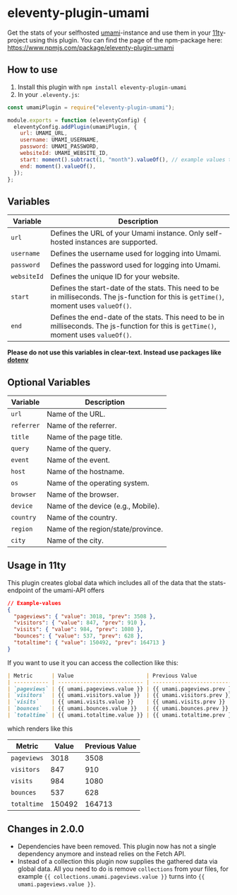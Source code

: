 # eleventy-plugin-umami

Get the stats of your selfhosted [umami](https://umami.is/)-instance and use them in your [11ty](https://www.11ty.dev/)-project using this plugin. You can find the page of the npm-package here: https://www.npmjs.com/package/eleventy-plugin-umami

## How to use

1. Install this plugin with `npm install eleventy-plugin-umami`
2. In your `.eleventy.js`:

```js
const umamiPlugin = require("eleventy-plugin-umami");

module.exports = function (eleventyConfig) {
  eleventyConfig.addPlugin(umamiPlugin, {
    url: UMAMI_URL,
    username: UMAMI_USERNAME,
    password: UMAMI_PASSWORD,
    websiteId: UMAMI_WEBSITE_ID,
    start: moment().subtract(1, "month").valueOf(), // example values to get the stats of the last month
    end: moment().valueOf(),
  });
};
```

## Variables

| Variable    | Description                                                                                                                             |
| ----------- | --------------------------------------------------------------------------------------------------------------------------------------- |
| `url`       | Defines the URL of your Umami instance. Only self-hosted instances are supported.                                                       |
| `username`  | Defines the username used for logging into Umami.                                                                                       |
| `password`  | Defines the password used for logging into Umami.                                                                                       |
| `websiteId` | Defines the unique ID for your website.                                                                                                 |
| `start`     | Defines the start-date of the stats. This need to be in milliseconds. The js-function for this is `getTime()`, moment uses `valueOf()`. |
| `end`       | Defines the end-date of the stats. This need to be in milliseconds. The js-function for this is `getTime()`, moment uses `valueOf()`.   |

<b>Please do not use this variables in clear-text. Instead use packages like [dotenv](https://www.npmjs.com/package/dotenv)</b>

## Optional Variables

| Variable   | Description                        |
| ---------- | ---------------------------------- |
| `url`      | Name of the URL.                   |
| `referrer` | Name of the referrer.              |
| `title`    | Name of the page title.            |
| `query`    | Name of the query.                 |
| `event`    | Name of the event.                 |
| `host`     | Name of the hostname.              |
| `os`       | Name of the operating system.      |
| `browser`  | Name of the browser.               |
| `device`   | Name of the device (e.g., Mobile). |
| `country`  | Name of the country.               |
| `region`   | Name of the region/state/province. |
| `city`     | Name of the city.                  |

## Usage in 11ty

This plugin creates global data which includes all of the data that the stats-endpoint of the umami-API offers

```json
// Example-values
{
  "pageviews": { "value": 3018, "prev": 3508 },
  "visitors": { "value": 847, "prev": 910 },
  "visits": { "value": 984, "prev": 1080 },
  "bounces": { "value": 537, "prev": 628 },
  "totaltime": { "value": 150492, "prev": 164713 }
}
```

If you want to use it you can access the collection like this:

```md
| Metric      | Value                       | Previous Value             |
| ----------- | --------------------------- | -------------------------- |
| `pageviews` | {{ umami.pageviews.value }} | {{ umami.pageviews.prev }} |
| `visitors`  | {{ umami.visitors.value }}  | {{ umami.visitors.prev }}  |
| `visits`    | {{ umami.visits.value }}    | {{ umami.visits.prev }}    |
| `bounces`   | {{ umami.bounces.value }}   | {{ umami.bounces.prev }}   |
| `totaltime` | {{ umami.totaltime.value }} | {{ umami.totaltime.prev }} |
```

which renders like this

| Metric      | Value  | Previous Value |
| ----------- | ------ | -------------- |
| `pageviews` | 3018   | 3508           |
| `visitors`  | 847    | 910            |
| `visits`    | 984    | 1080           |
| `bounces`   | 537    | 628            |
| `totaltime` | 150492 | 164713         |

## Changes in 2.0.0

- Dependencies have been removed. This plugin now has not a single dependency anymore and instead relies on the Fetch API.
- Instead of a collection this plugin now supplies the gathered data via global data. All you need to do is remove `collections` from your files, for example `{{ collections.umami.pageviews.value }}` turns into `{{ umami.pageviews.value }}`.
